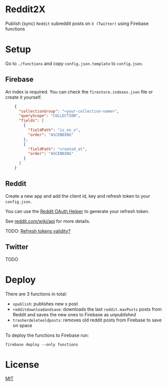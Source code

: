 Reddit2X
==========================

Publish (sync) `Reddit` subreddit posts on `X (Twitter)` using Firebase functions

# Setup

Go to `./functions` and copy `config.json.template` to `config.json`. 

## Firebase

An index is required. You can check the `firestore.indexes.json` file or create it yourself.

```json
    {
      "collectionGroup": "<your-collection-name>",
      "queryScope": "COLLECTION",
      "fields": [
        {
          "fieldPath": "is_on_x",
          "order": "ASCENDING"
        },
        {
          "fieldPath": "created_at",
          "order": "ASCENDING"
        }
      ]
    }
```

## Reddit

Create a new app and add the client id, key and refresh token to your `config.json`.

You can use the [Reddit OAuth Helper](https://not-an-aardvark.github.io/reddit-oauth-helper/) to generate your refresh token.

See [reddit.com/wiki/api](https://www.reddit.com/wiki/api/) for more details.

TODO: [Refresh tokens validity?](https://www.reddit.com/r/redditdev/comments/kvzaot/oauth2_api_changes_upcoming/)

## Twitter

TODO

# Deploy

There are 3 functions in total:

  - `xpublish`: publishes new x post
  - `redditdownloadandsave`: downloads the last `reddit.maxPosts` posts from Reddit and saves the new ones to Firebase as *unpublished*
  - `trasherdeleteoldposts`: removes old reddit posts from Firebase to save on space

To deploy the functions to Firebase run:

    firebase deploy --only functions

# License

[MIT](LICENSE)